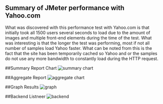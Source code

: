 ## Summary of JMeter performance with Yahoo.com

What was discovered with this performance test with Yahoo.com is that initially took all 1500 users several seconds to load
due to the amount of images and multiple front-end elements during the time of the test. What was interesting is that the longer
the test was performing, most if not all number of samples load Yahoo faster. What can be noted from this is the fact that the site 
has been temporarily cached so Yahoo and or the samples do not use any more bandwidth to constantly load during the HTTP request.

##Summary Report Chart
![summary chart](https://i.imgur.com/BnvwwU6.jpg)

##Aggregate Report
![aggregate chart](https://i.imgur.com/FLp9rnb.jpg)

##Graph Results
![graph](https://i.imgur.com/1FEkHFN.jpg)

##Backend Listneer
![backend](https://i.imgur.com/7EdIfyL.jpg)